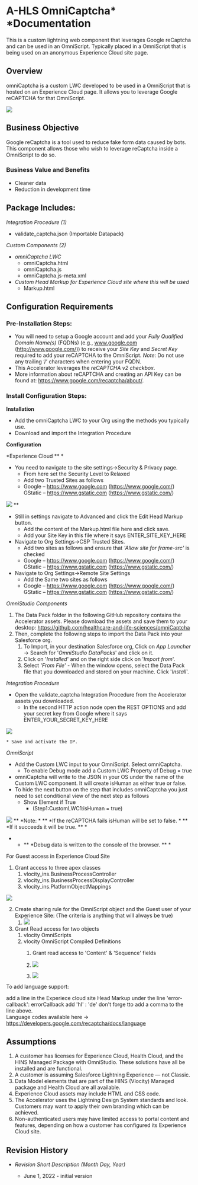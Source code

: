<h1>A-HLS OmniCaptcha* *Documentation</h1>

This is a custom lightning web component that leverages Google reCaptcha and can be used in an OmniScript. Typically placed in a OmniScript that is being used on an anonymous Experience Cloud site page.  

<h2>Overview</h2>

omniCaptcha is a custom LWC developed to be used in a OmniScript that is hosted on an Experience Cloud page. It allows you to leverage Google reCAPTCHA for that OmniScript. 

![](images/recaptcha.png)

<h2>Business Objective</h2>

Google reCaptcha is a tool used to reduce fake form data caused by bots. This component allows those who wish to leverage reCaptcha inside a OmniScript to do so. 

<h3>Business Value and Benefits</h3>

* Cleaner data
* Reduction in development time


<h2>Package Includes:</h2>

*Integration Procedure (1)*

* validate_captcha.json (Importable Datapack)

*Custom Components (2)*

* *omniCaptcha LWC*
    * omniCaptcha.html
    * omniCaptcha.js
    * omniCaptcha.js-meta.xml
* *Custom Head Markup for Experience Cloud site where this will be used*
    * Markup.html


<h2>Configuration Requirements</h2>

<h3>Pre-Installation Steps:</h3>

* You will need to setup a Google account and add your *Fully Qualified Domain Name(s)* (FQDNs) (e.g., www.google.com (http://www.google.com/)) to receive your *Site Key* and *Secret Key* required to add your reCAPTCHA to the OmniScript. *Note*: Do not use any trailing ‘/’ characters when entering your FQDN.
* This Accelerator leverages the *reCAPTCHA v2 checkbox*. 
* More information about reCAPTCHA and creating an API Key can be found at: https://www.google.com/recaptcha/about/.

<h3>Install Configuration Steps:</h3>

**Installation**

* Add the omniCaptcha LWC to your Org using the methods you typically use.  
* Download and import the Integration Procedure

**Configuration**

*Experience Cloud ** *

* You need to navigate to the site settings→Security & Privacy page. 
    * From here set the Security Level to Relaxed
    * Add two Trusted Sites as follows
    * Google – https://www.google.com (https://www.google.com/)
        GStatic – https://www.gstatic.com (https://www.gstatic.com/)

![](images/trusted_sites.png)
 ** 

* Still in settings navigate to Advanced and click the Edit Head Markup button. 
    * Add the content of the Markup.html file here and click save.  
    * Add your Site Key in this file where it says ENTER_SITE_KEY_HERE
* Navigate to Org Settings→CSP Trusted Sites.
    * Add two sites as follows and ensure that *'Allow site for frame-src'* is checked
    * Google – https://www.google.com (https://www.google.com/)
        GStatic – https://www.gstatic.com (https://www.gstatic.com/)
* Navigate to Org Settings→Remote Site Settings
    * Add the Same two sites as follows
    * Google – https://www.google.com (https://www.google.com/)
        GStatic – https://www.gstatic.com (https://www.gstatic.com/)

*OmniStudio Components*

1. The Data Pack folder in the following GitHub repository contains the Accelerator assets. Please download the assets and save them to your desktop: https://github.com/healthcare-and-life-sciences/omniCaptcha
2. Then, complete the following steps to import the Data Pack into your Salesforce org.
    1. To Import, in your destination Salesforce org, Click on *App Launcher* → Search for '*OmniStudio DataPacks*' and click on it.
    2. Click on '*Installed*' and on the right side click on '*Import from*'.
    3. Select '*From File*' - When the window opens, select the Data Pack file that you downloaded and stored on your machine. Click '*Install*'.

*Integration Procedure*

* Open the validate_captcha Integration Procedure from the Accelerator assets you downloaded.
    * In the second HTTP action node open the REST OPTIONS and add your secret key from Google where it says ENTER_YOUR_SECRET_KEY_HERE

![](images/IP.png)
 

    * Save and activate the IP.

*OmniScript*

* Add the Custom LWC input to your OmniScript.  Select omniCaptcha.
    * To enable Debug mode add a  Custom LWC Property of Debug = true
* omniCaptcha will write to the JSON in your OS under the name of the Custom LWC component.  It will create isHuman as either true or false.  
* To hide the next button on the step that includes omniCaptcha you just need to set conditional view of the next step as follows
    * Show Element if True
        * (Step1:CustomLWC1:isHuman = true)

![](images/conditional_view.png)
 ** 
*Note: * ** *If the reCAPTCHA fails isHuman will be set to false. * ** *If it succeeds it will be true. ** *
* * ** *Debug data is written to the console of the browser. ** *

For Guest access in Experience Cloud Site

1. Grant access to three apex classes
    1. vlocity_ins.BusinessProcessController
    2. vlocity_ins.BusinessProcessDisplayController
    3. vlocity_ins.PlatformObjectMappings
        
![](images/apex.png)        
        
2. Create sharing rule for the OmniScript object and the Guest user of your Experience Site: (The criteria is anything that will always be true)
    1. ![](images/sharing_rule.png)
3. Grant Read access for two objects
    1. vlocity OmniScripts
    2. vlocity OmniScript Compiled Definitions
        1. Grant read access to 'Content' & 'Sequence' fields
            
        2. ![](images/objects.png)
        3. ![](images/Compiled.png)


To add language support:

add a line in the Experiece cloud site Head Markup under the line 'error-callback': errorCallback
add
'hl' : 'de'
don't forge tto add a comma to the line above.  
Language codes available here -> https://developers.google.com/recaptcha/docs/language
 

<h2>Assumptions</h2>

1. A customer has licenses for Experience Cloud, Health Cloud, and the HINS Managed Package with OmniStudio.  These solutions have all be installed and are functional.
2. A customer is assuming Salesforce Lightning Experience — not Classic.
3. Data Model elements that are part of the HINS (Vlocity) Managed package and Health Cloud are all available.
4. Experience Cloud assets may include HTML and CSS code.
5. The Accelerator uses the Lightning Design System standards and look. Customers may want to apply their own branding which can be achieved. 
6. Non-authenticated users may have limited access to portal content and features, depending on how a customer has configured its Experience Cloud site.


<h2>Revision History</h2>

* *Revision Short Description (Month Day, Year)*

    * June 1, 2022 - initial version

